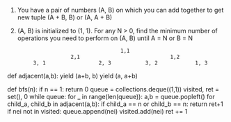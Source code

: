 1. You have a pair of numbers (A, B) on which you can add together to get 
new tuple (A + B, B) or (A, A + B)

2. (A, B) is initialized to (1, 1).
For any N > 0, find the minimum number of operations 
you need to perform on (A, B) until A = N or B = N

                                        1,1
                        2,1                             1,2
            3, 1                 2, 3           3, 2            1, 3

def adjacent(a,b):
    yield (a+b, b)
    yield (a, a+b)

def bfs(n):
    if n == 1: return 0
    queue = collections.deque((1,1))
    visited, ret = set(), 0
    while queue:
        for _ in range(len(queue)):
            a,b = queue.popleft()
            for child_a, child_b in adjacent(a,b):
                if child_a == n or child_b == n: return ret+1
                if nei not in visited:
                    queue.append(nei)
                    visited.add(nei)
        ret += 1
